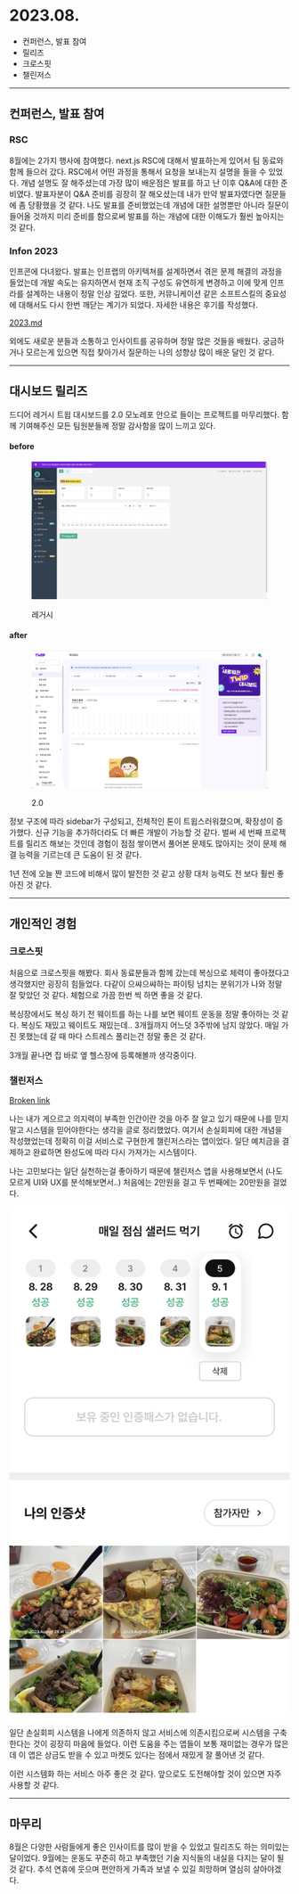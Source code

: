 # 2023.08.

* 컨퍼런스, 발표 참여
* 릴리즈
* 크로스핏
* 챌린저스

***

## 컨퍼런스, 발표 참여

### RSC

8월에는 2가지 행사에 참여했다. next.js RSC에 대해서 발표하는게 있어서 팀 동료와 함께 들으러 갔다. RSC에서 어떤 과정을 통해서 요청을 보내는지 설명을 들을 수 있었다. 개념 설명도 잘 해주셨는데 가장 많이 배운점은 발표를 하고 난 이후 Q\&A에 대한 준비였다. 발표자분이 Q\&A 준비를 굉장히 잘 해오셨는데 내가 만약 발표자였다면 질문들에 좀 당황했을 것 같다. 나도 발표를 준비했었는데 개념에 대한 설명뿐만 아니라 질문이 들어올 것까지 미리 준비를 함으로써 발표를 하는 개념에 대한 이해도가 훨씬 높아지는 것 같다.

### Infon 2023

인프콘에 다녀왔다. 발표는 인프랩의 아키텍쳐를 설계하면서 겪은 문제 해결의 과정을 들었는데 개발 속도는 유지하면서 현재 조직 구성도 유연하게 변경하고 이에 맞게 인프라를 설계하는 내용이 정말 인상 깊었다. 또한, 커뮤니케이션 같은 소프트스킬의 중요성에 대해서도 다시 한번 깨닫는 계기가 되었다. 자세한 내용은 후기를 작성했다.

[2023.md](../../experience/2023.md "mention")



외에도 새로운 분들과 소통하고 인사이트를 공유하며 정말 많은 것들을 배웠다. 궁금하거나 모르는게 있으면 직접 찾아가서 질문하는 나의 성향상 많이 배운 달인 것 같다.

***

## 대시보드 릴리즈

드디어 레거시 트윕 대시보드를 2.0 모노레포 안으로 들이는 프로젝트를 마무리했다. 함께 기여해주신 모든 팀원분들께 정말 감사함을 많이 느끼고 있다.&#x20;

#### before

<figure><img src="../../.gitbook/assets/image (16).png" alt=""><figcaption><p>레거시</p></figcaption></figure>

#### after

<figure><img src="../../.gitbook/assets/image (15).png" alt=""><figcaption><p>2.0</p></figcaption></figure>



정보 구조에 따라 sidebar가 구성되고, 전체적인 톤이 트윕스러워졌으며, 확장성이 증가했다. 신규 기능을 추가하더라도 더 빠른 개발이 가능할 것 같다. 벌써 세 번째 프로젝트를 릴리즈 해보는 것인데 경험이 점점 쌓이면서 풀어본 문제도 많아지는 것이 문제 해결 능력을 기르는데 큰 도움이 된 것 같다.

1년 전에 오늘 짠 코드에 비해서 많이 발전한 것 같고 상황 대처 능력도 전 보다 훨씬 좋아진 것 같다.

***

## 개인적인 경험

### 크로스핏

처음으로 크로스핏을 해봤다. 회사 동료분들과 함께 갔는데 복싱으로 체력이 좋아졌다고 생각했지만 굉장히 힘들었다. 다같이 으쌰으쌰하는 파이팅 넘치는 분위기가 나와 정말 잘 맞았던 것 같다. 체험으로 가끔 한번 씩 하면 좋을 것 같다.

복싱장에서도 복싱 하기 전 웨이트를 하는 나를 보면 웨이트 운동을 정말 좋아하는 것 같다. 복싱도 재밌고 웨이트도 재밌는데.. 3개월까지 어느덧 3주밖에 남지 않았다. 매일 가진 못했는데 갈 때 마다 스트레스 풀리는건 정말 좋은 것 같다.

3개월 끝나면 집 바로 옆 헬스장에 등록해볼까 생각중이다.

###

### 챌린저스

[Broken link](broken-reference "mention")

나는 내가 게으르고 의지력이 부족한 인간이란 것을 아주 잘 알고 있기 때문에 나를 믿지 말고 시스템을 믿어야한다는 생각을 글로 정리했었다. 여기서 손실회피에 대한 개념을 작성했었는데 정확히 이걸 서비스로 구현한게 챌린저스라는 앱이었다. 일단 예치금을 결제하고 완료하면 완성도에 따라 다시 가져가는 시스템이다.

나는 고민보다는 일단 실천하는걸 좋아하기 때문에 챌린저스 앱을 사용해보면서 (나도 모르게 UI와 UX를 분석해보면서..) 처음에는 2만원을 걸고 두 번째에는 20만원을 걸었다.

![](<../../.gitbook/assets/image (17).png>)

일단 손실회피 시스템을 나에게 의존하지 않고 서비스에 의존시킴으로써 시스템을 구축한다는 것이 굉장히 마음에 들었다. 이런 도움을 주는 앱들이 보통 재미없는 경우가 많은데 이 앱은 상금도 받을 수 있고 마켓도 있다는 점에서 재밌게 잘 풀어낸 것 같다.

이런 시스템화 하는 서비스 아주 좋은 것 같다. 앞으로도 도전해야할 것이 있으면 자주 사용할 것 같다.

***

## 마무리

8월은 다양한 사람들에게 좋은 인사이트를 많이 받을 수 있었고 릴리즈도 하는 의미있는 달이었다. 9월에는 운동도 꾸준히 하고 부족했던 기술 지식들의 내실을 다지는 달이 될 것 같다. 추석 연휴에 웃으며 편안하게 가족과 보낼 수 있길 희망하며 열심히 살아야겠다.

